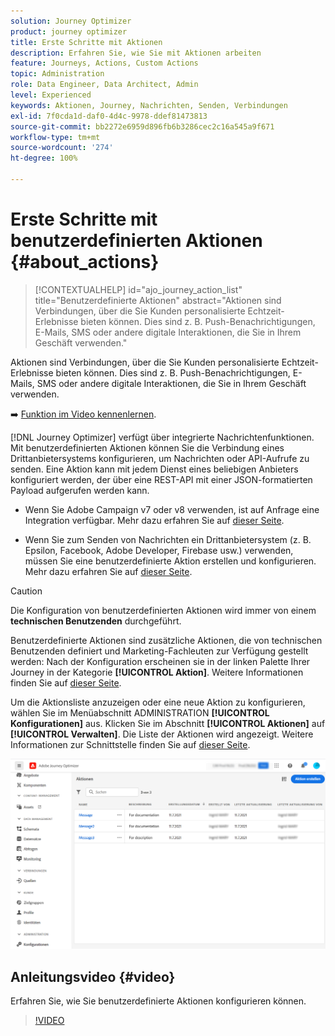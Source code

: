 ```yaml
---
solution: Journey Optimizer
product: journey optimizer
title: Erste Schritte mit Aktionen
description: Erfahren Sie, wie Sie mit Aktionen arbeiten
feature: Journeys, Actions, Custom Actions
topic: Administration
role: Data Engineer, Data Architect, Admin
level: Experienced
keywords: Aktionen, Journey, Nachrichten, Senden, Verbindungen
exl-id: 7f0cda1d-daf0-4d4c-9978-ddef81473813
source-git-commit: bb2272e6959d896fb6b3286cec2c16a545a9f671
workflow-type: tm+mt
source-wordcount: '274'
ht-degree: 100%

---
```


# Erste Schritte mit benutzerdefinierten Aktionen {#about_actions}

>[!CONTEXTUALHELP]
>id="ajo_journey_action_list"
>title="Benutzerdefinierte Aktionen"
>abstract="Aktionen sind Verbindungen, über die Sie Kunden personalisierte Echtzeit-Erlebnisse bieten können. Dies sind z. B. Push-Benachrichtigungen, E-Mails, SMS oder andere digitale Interaktionen, die Sie in Ihrem Geschäft verwenden."

Aktionen sind Verbindungen, über die Sie Kunden personalisierte Echtzeit-Erlebnisse bieten können. Dies sind z. B. Push-Benachrichtigungen, E-Mails, SMS oder andere digitale Interaktionen, die Sie in Ihrem Geschäft verwenden.


➡️ [Funktion im Video kennenlernen](#video).

[!DNL Journey Optimizer] verfügt über integrierte Nachrichtenfunktionen. Mit benutzerdefinierten Aktionen können Sie die Verbindung eines Drittanbietersystems konfigurieren, um Nachrichten oder API-Aufrufe zu senden. Eine Aktion kann mit jedem Dienst eines beliebigen Anbieters konfiguriert werden, der über eine REST-API mit einer JSON-formatierten Payload aufgerufen werden kann.

* Wenn Sie Adobe Campaign v7 oder v8 verwenden, ist auf Anfrage eine Integration verfügbar. Mehr dazu erfahren Sie auf [dieser Seite](../action/acc-action.md).

* Wenn Sie zum Senden von Nachrichten ein Drittanbietersystem (z. B. Epsilon, Facebook, Adobe Developer, Firebase usw.) verwenden, müssen Sie eine benutzerdefinierte Aktion erstellen und konfigurieren. Mehr dazu erfahren Sie auf [dieser Seite](../action/about-custom-action-configuration.md).

>[!CAUTION]
>
>Die Konfiguration von benutzerdefinierten Aktionen wird immer von einem **technischen Benutzenden** durchgeführt.

Benutzerdefinierte Aktionen sind zusätzliche Aktionen, die von technischen Benutzenden definiert und Marketing-Fachleuten zur Verfügung gestellt werden: Nach der Konfiguration erscheinen sie in der linken Palette Ihrer Journey in der Kategorie **[!UICONTROL Aktion]**. Weitere Informationen finden Sie auf [dieser Seite](../building-journeys/about-journey-activities.md#action-activities).

Um die Aktionsliste anzuzeigen oder eine neue Aktion zu konfigurieren, wählen Sie im Menüabschnitt ADMINISTRATION **[!UICONTROL Konfigurationen]** aus. Klicken Sie im Abschnitt **[!UICONTROL Aktionen]** auf **[!UICONTROL Verwalten]**. Die Liste der Aktionen wird angezeigt. Weitere Informationen zur Schnittstelle finden Sie auf [dieser Seite](../start/user-interface.md).

![](assets/custom1.png)

## Anleitungsvideo {#video}

Erfahren Sie, wie Sie benutzerdefinierte Aktionen konfigurieren können.

>[!VIDEO](https://video.tv.adobe.com/v/3430275?quality=12&captions=ger)

